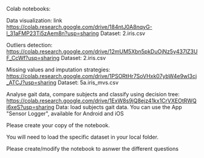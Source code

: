 Colab notebooks:

Data visualization: link https://colab.research.google.com/drive/184ntJ0A8nqyG-l_31aFMP23Ti5zAem8n?usp=sharing
Dataset: 2.iris.csv

Outliers detection: https://colab.research.google.com/drive/12mUM5Xbn5pkDuOjNz5y437lZ3UF_CcWf?usp=sharing
Dataset: 2.iris.csv

Missing values and imputation strategies: https://colab.research.google.com/drive/1PSORtHr7SoVHxk07ybW4e9wI3cj_ATCJ?usp=sharing
Dataset: 5a.iris_mvs.csv

Analyse gait data, compare subjects and classify using decision tree: https://colab.research.google.com/drive/1ExW8s9jQ8ejz41kx1CrVXEOtRWQi6xeS?usp=sharing
Data: load subjects gait data. You can use the App "Sensor Logger", available for Android and iOS

Please create your copy of the notebook.

You will need to load the specific dataset in your local folder.

Please create/modify the notebook to asnwer the different questions
